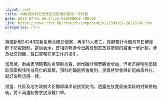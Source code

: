 ```yaml
---
layout: post
title: 約翰遜將制定放寬防疫措施的最後一步計劃
date: 2021-07-05 06:34:25.000000000 +08:00
link: https://news.rthk.hk/rthk/ch/component/k2/1599161-20210705.htm
categories: rthk
---
```


英國新增24248宗新型肺炎確診個案，再多15人死亡。政府預計今個月19日解除餘下防疫限制，當局表示，首相約翰遜今日將會制定放寬措施的最後一步計劃，涉及社交距離、戴口罩和在家工作的指引。

當局說，數據表明隨著防疫限制放寬，新增確診個案將會增加，但疫苗接種削弱確診個案與住院或死亡的聯繫，預料約翰遜將會提到，民眾將學會與新冠病毒共存，就好像與流感一樣。

房屋、社區及地方政府大臣鄭偉祺早前接受訪問，透露在放寬最後階段的封鎖措施後，將不再強制要求民眾戴口罩。
